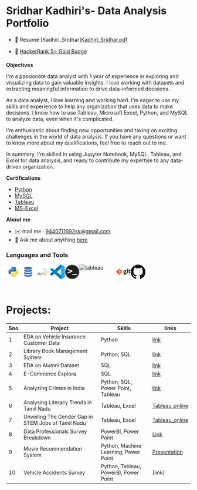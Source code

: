 

# Sridhar Kadhiri's- Data Analysis Portfolio 
- 📝 Resume [Kadhiri_Sridhar][Kadhiri_Sridhar.pdf](https://github.com/SridharKadhiri/SridharKadhiri/files/12768737/Kadhiri_Sridhar.pdf)

- 💬 [ HackerRank 5⭐ Gold Badge ](https://www.hackerrank.com/9440711692sk)

**Objectives**



I'm a passionate data analyst with 1 year of experience in exploring and visualizing data to gain valuable insights. I love working with datasets and extracting meaningful information to drive data-informed decisions.

As a data analyst, I love learning and working hard. I'm eager to use my skills and experience to help any organization that uses data to make decisions. I know how to use Tableau, Microsoft Excel, Python, and MySQL to analyze data, even when it's complicated.

I'm enthusiastic about finding new opportunities and taking on exciting challenges in the world of data analysis. If you have any questions or want to know more about my qualifications, feel free to reach out to me.

In summary, I'm skilled in using Jupyter Notebook, MySQL, Tableau, and Excel for data analysis, and ready to contribute my expertise to any data-driven organization.
   
**Certifications**
- [Python](https://skill-lync.com/certification/individual/1u0ol3d4mcs7b8ht)
- [MySQL](https://skill-lync.com/certification/individual/zdbp6lq8cwxno23a)
- [Tableau](https://skill-lync.com/certification/individual/8f6p1gbynudv932o)
- [MS-Excel](https://skill-lync.com/certification/individual/je0ilwavrg94bxc3)


**About me**
- ✉️ mail me : 9440711692sk@gmail.com
- 💬 Ask me about anything [here](https://github.com/SridharKadhiri/SridharKadhiri/issues)

### Languages and Tools
<img align="left" alt="Python" width="40px" src="https://raw.githubusercontent.com/github/explore/80688e429a7d4ef2fca1e82350fe8e3517d3494d/topics/python/python.png" />
<img align="left" alt
="SQL" width="40px" src="https://raw.githubusercontent.com/github/explore/80688e429a7d4ef2fca1e82350fe8e3517d3494d/topics/sql/sql.png" />
<img align="left" alt="MySQL" width="40px" src="https://raw.githubusercontent.com/github/explore/80688e429a7d4ef2fca1e82350fe8e3517d3494d/topics/mysql/mysql.png" />
<img align="left" alt="Visual Studio Code" width="40px" src="https://raw.githubusercontent.com/github/explore/80688e429a7d4ef2fca1e82350fe8e3517d3494d/topics/visual-studio-code/visual-studio-code.png" /> 

<img align="left" alt="Terminal" width="40px" src="https://raw.githubusercontent.com/github/explore/80688e429a7d4ef2fca1e82350fe8e3517d3494d/topics/terminal/terminal.png" />

<img align="left" alt="tableau" width="100" src="[[image](https://github.com/SridharKadhiri/SridharKadhiri/assets/90100318/341ead02-5d8f-419f-8e1d-d816455e8052)
]" />
<img align="left" alt="Git" width="40px" src="https://raw.githubusercontent.com/github/explore/80688e429a7d4ef2fca1e82350fe8e3517d3494d/topics/git/git.png" />
<img align="left" alt="GitHub" width="40px" src="https://raw.githubusercontent.com/github/explore/78df643247d429f6cc873026c0622819ad797942/topics/github/github.png" />

<br />
<br />
<br />
<br />

# Projects:

|Sno|**Project**|**Skills**|**links**|
| ------------- | ------------- | ------------- | ------------- |
|1|EDA on Vehicle Insurance Customer Data|Python|[link](https://github.com/SridharKadhiri/My_Projects/tree/main/P_2%20EDA%20on%20Vehicle%20Insurence%20data)|
|2|Library Book Management System|Python, SQL|[link](https://github.com/SridharKadhiri/Library-Book-Management-System-using-Python-and-SQL)|
|3| EDA on Alumni Dataset | SQL | [link](https://github.com/SridharKadhiri/EDA-on-Alumini-dataset-using-SQL-) |
|4| E-Commerce Explora | SQL | [link](https://github.com/SridharKadhiri/E-Commerce-Explora-SQL) |
|5| Analyzing Crimes in India | Python, SQL, Power Point, Tableau | [link](https://github.com/SridharKadhiri/Criminal_activitities_in_India/tree/main) |
|6| Analysing Literacy Trends in Tamil Nadu | Tableau, Excel  | [Tableau_online](https://public.tableau.com/app/profile/sridhar.kadhiri/viz/Day1Project2/Dashboard1) |
|7| Unveiling The Gender Gap in STEM Jobs of Tamil Nadu | Tableau, Excel | [Tableau_online](https://public.tableau.com/app/profile/sridhar.kadhiri/viz/project1day1/Dashboard1?publish=yes) |
|8| Data Professionals Survey Breakdown | PowerBI, Power Point | [Link](https://github.com/SridharKadhiri/Data-Professionals-Survey) |
|9| Movie Recommendation System | Python, Machine Learning, Power Point | [Presentation](https://www.slideshare.net/Sridharkadiri2/movie-recommendation-systemfinalpptx) |
|10| Vehicle Accidents Survey | Python, Tableau, PowerBI, Power Point | [link] |

